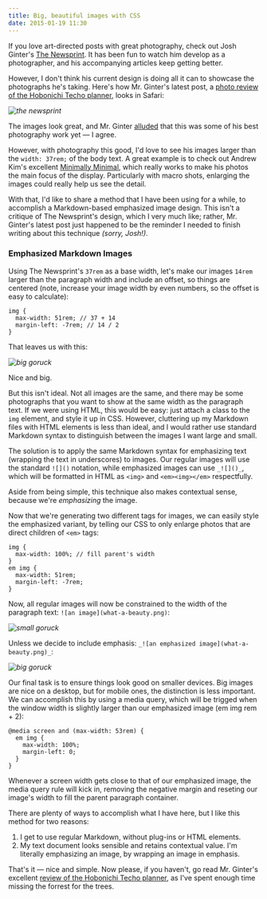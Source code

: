 ```yaml
---
title: Big, beautiful images with CSS
date: 2015-01-19 11:30
---
```


If you love art-directed posts with great photography, check out Josh Ginter's [The Newsprint](http://thenewsprint.co). It has been fun to watch him develop as a photographer, and his accompanying articles keep getting better. 

However, I don't think his current design is doing all it can to showcase the photographs he's taking. Here's how Mr. Ginter's latest post, a [photo review of the Hobonichi Techo planner](http://thenewsprint.co/2015/01/19/hobonichi-techo/), looks in Safari:

_![the newsprint](https://farm9.staticflickr.com/8655/16293073066_bec0012532_o_d.png)_

The images look great, and Mr. Ginter [alluded](https://twitter.com/joshuaginter/status/557028869442916352) that this was some of his best photography work yet &mdash; I agree. 

However, with photography this good, I'd love to see his images larger than the `width: 37rem;` of the body text. A great example is to check out Andrew Kim's excellent [Minimally Minimal](http://www.minimallyminimal.com/), which really works to make his photos the main focus of the display. Particularly with macro shots, enlarging the images could really help us see the detail. 

With that, I'd like to share a method that I have been using for a while, to accomplish a Markdown-based emphasized image design. This isn't a critique of The Newsprint's design, which I very much like; rather, Mr. Ginter's latest post just happened to be the reminder I needed to finish writing about this technique _(sorry, Josh!)_. 

### Emphasized Markdown Images

Using The Newsprint's `37rem` as a base width, let's make our images `14rem` larger than the paragraph width and include an offset, so things are centered (note,  increase your image width by even numbers, so the offset is easy to calculate): 

    img {
      max-width: 51rem; // 37 + 14 
      margin-left: -7rem; // 14 / 2 
	}

That leaves us with this: 

_![big goruck](https://farm8.staticflickr.com/7470/15696474814_132247c345_o_d.png)_

Nice and big.

But this isn't ideal. Not all images are the same, and there may be some photographs that you want to show at the same width as the paragraph text. If we were using HTML, this would be easy: just attach a class to the `img` element, and style it up in CSS. However, cluttering up my Markdown files with HTML elements is less than ideal, and I would rather use standard Markdown syntax to distinguish between the images I want large and small. 

The solution is to apply the same Markdown syntax for emphasizing text (wrapping the text in underscores) to images. Our regular images will use the standard `![]()` notation, while emphasized images can use `_![]()_`, which will be formatted in HTML as `<img>` and `<em><img></em>` respectfully.  

Aside from being simple, this technique also makes contextual sense, because we're _emphasizing_ the image. 

Now that we're generating two different tags for images, we can easily style the emphasized variant, by telling our CSS to only enlarge photos that are direct children of `<em>` tags:

	img { 
	  max-width: 100%; // fill parent's width
	} 
	em img {
      max-width: 51rem; 
      margin-left: -7rem;  
	}

Now, all regular images will now be constrained to the width of the paragraph text: `![an image](what-a-beauty.png)`: 

_![small goruck](https://farm9.staticflickr.com/8668/15699003153_d84f251f7f_o_d.png)_

Unless we decide to include emphasis: `_![an emphasized image](what-a-beauty.png)_`:

_![big goruck](https://farm8.staticflickr.com/7470/15696474814_132247c345_o_d.png)_

Our final task is to ensure things look good on smaller devices. Big images are nice on a desktop, but for mobile ones, the distinction is less important. We can accomplish this by using a media query, which will be trigged when the window width is slightly larger than our emphasized image (em img rem + 2): 

	@media screen and (max-width: 53rem) {
	  em img { 
	    max-width: 100%; 
	    margin-left: 0; 
	  }	
	}
	
Whenever a screen width gets close to that of our emphasized image, the media query rule will kick in, removing the negative margin and reseting our image's width to fill the parent paragraph container. 

There are plenty of ways to accomplish what I have here, but I like this method for two reasons: 

1. I get to use regular Markdown, without plug-ins or HTML elements.
2. My text document looks sensible and retains contextual value. I'm literally emphasizing an image, by wrapping an image in emphasis. 

That's it &mdash; nice and simple. Now please, if you haven't, go read Mr. Ginter's excellent [review of the Hobonichi Techo planner](http://thenewsprint.co/2015/01/19/hobonichi-techo/), as I've spent enough time missing the forrest for the trees. 